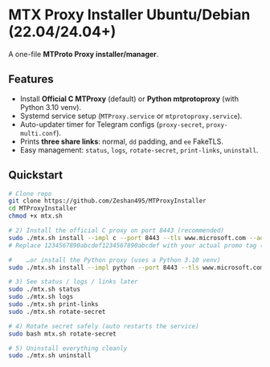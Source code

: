 # MTX Proxy Installer Ubuntu/Debian (22.04/24.04+)

A one-file **MTProto Proxy installer/manager**.

## Features
- Install **Official C MTProxy** (default) or **Python mtprotoproxy** (with Python 3.10 venv).
- Systemd service setup (`MTProxy.service` or `mtprotoproxy.service`).
- Auto-updater timer for Telegram configs (`proxy-secret`, `proxy-multi.conf`).
- Prints **three share links**: normal, `dd` padding, and `ee` FakeTLS.
- Easy management: `status`, `logs`, `rotate-secret`, `print-links`, `uninstall`.

## Quickstart

```bash
# Clone repo
git clone https://github.com/Zeshan495/MTProxyInstaller
cd MTProxyInstaller
chmod +x mtx.sh

# 2) Install the official C proxy on port 8443 (recommended)
sudo ./mtx.sh install --impl c --port 8443 --tls www.microsoft.com --ad-tag
# Replace 1234567890abcdef1234567890abcdef with your actual promo tag (32 hex chars) from @MTProxybot.

#    …or install the Python proxy (uses a Python 3.10 venv)
sudo ./mtx.sh install --impl python --port 8443 --tls www.microsoft.com

# 3) See status / logs / links later
sudo ./mtx.sh status
sudo ./mtx.sh logs
sudo ./mtx.sh print-links
sudo ./mtx.sh rotate-secret

# 4) Rotate secret safely (auto restarts the service)
sudo bash mtx.sh rotate-secret

# 5) Uninstall everything cleanly
sudo ./mtx.sh uninstall
